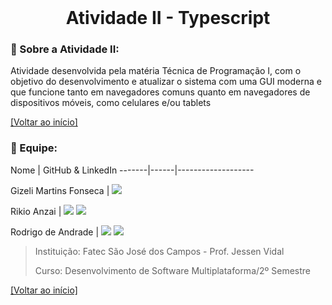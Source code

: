 <br id="inicio">

<h1 align="center">Atividade II - Typescript</h1>
 

<span id="sobre">

### :mag_right: Sobre a Atividade II:
<p>Atividade desenvolvida pela matéria Técnica de Programação I, com o objetivo do desenvolvimento e atualizar o sistema com uma GUI moderna e que funcione tanto em navegadores comuns quanto em navegadores de dispositivos móveis, como celulares e/ou tablets </p>



<a href="#inicio">[Voltar ao início]</a>

<span id="equipe">

### :busts_in_silhouette: Equipe:
 Nome | GitHub & LinkedIn
-------|------|-------------------

Gizeli Martins Fonseca | [<img src="https://img.shields.io/badge/github%20-%23121011.svg?&style=for-the-badge&logo=github&logoColor=54C5CE&color=292A2D"/>](https://github.com/gizelifonseca)

Rikio Anzai | [<img src="https://img.shields.io/badge/github%20-%23121011.svg?&style=for-the-badge&logo=github&logoColor=54C5CE&color=292A2D"/>](https://github.com/rikioanzai) [<img src="https://img.shields.io/badge/linkedin-%230077B5.svg?&style=for-the-badge&logo=linkedin&logoColor=54C5CE&color=292A2D" />](https://www.linkedin.com/in/rikio-anzai-053ba921b/)

Rodrigo de Andrade | [<img src="https://img.shields.io/badge/github%20-%23121011.svg?&style=for-the-badge&logo=github&logoColor=54C5CE&color=292A2D"/>](https://github.com/RodrigodeAndrade90) [<img src="https://img.shields.io/badge/linkedin-%230077B5.svg?&style=for-the-badge&logo=linkedin&logoColor=54C5CE&color=292A2D" />](https://www.linkedin.com/in/rodrigo-de-andrade-a34605104/)

> Instituição: Fatec São José dos Campos - Prof. Jessen Vidal
> 
> Curso: Desenvolvimento de Software Multiplataforma/2º Semestre
 
<a href="#inicio">[Voltar ao início]</a>
